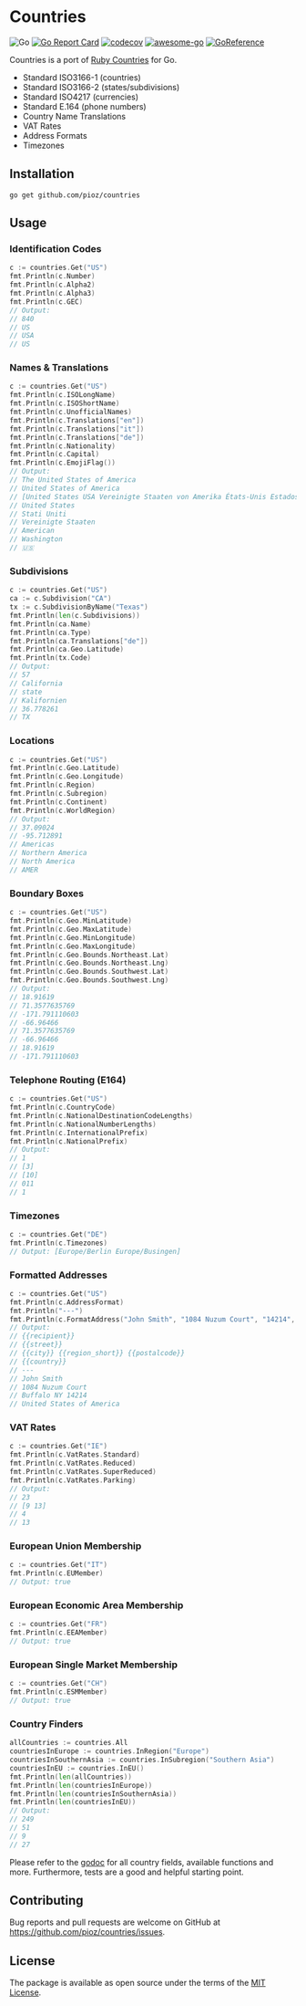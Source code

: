 # Countries

![Go](https://github.com/pioz/countries/workflows/Go/badge.svg)
[![Go Report Card](https://goreportcard.com/badge/github.com/pioz/countries)](https://goreportcard.com/report/github.com/pioz/countries)
[![codecov](https://codecov.io/gh/pioz/countries/branch/master/graph/badge.svg)](https://codecov.io/gh/pioz/countries)
[![awesome-go](https://camo.githubusercontent.com/13c4e50d88df7178ae1882a203ed57b641674f94/68747470733a2f2f63646e2e7261776769742e636f6d2f73696e647265736f726875732f617765736f6d652f643733303566333864323966656437386661383536353265336136336531353464643865383832392f6d656469612f62616467652e737667)](https://github.com/avelino/awesome-go)
[![GoReference](https://pkg.go.dev/badge/mod/github.com/pioz/countries)](https://pkg.go.dev/github.com/pioz/countries)

Countries is a port of [Ruby Countries](https://github.com/countries/countries) for Go.

- Standard ISO3166-1 (countries)
- Standard ISO3166-2 (states/subdivisions)
- Standard ISO4217 (currencies)
- Standard E.164 (phone numbers)
- Country Name Translations
- VAT Rates
- Address Formats
- Timezones

## Installation

    go get github.com/pioz/countries

## Usage

### Identification Codes

```go
c := countries.Get("US")
fmt.Println(c.Number)
fmt.Println(c.Alpha2)
fmt.Println(c.Alpha3)
fmt.Println(c.GEC)
// Output:
// 840
// US
// USA
// US
```

### Names & Translations

```go
c := countries.Get("US")
fmt.Println(c.ISOLongName)
fmt.Println(c.ISOShortName)
fmt.Println(c.UnofficialNames)
fmt.Println(c.Translations["en"])
fmt.Println(c.Translations["it"])
fmt.Println(c.Translations["de"])
fmt.Println(c.Nationality)
fmt.Println(c.Capital)
fmt.Println(c.EmojiFlag())
// Output:
// The United States of America
// United States of America
// [United States USA Vereinigte Staaten von Amerika États-Unis Estados Unidos アメリカ合衆国 Verenigde Staten Соединенные Штаты Америки]
// United States
// Stati Uniti
// Vereinigte Staaten
// American
// Washington
// 🇺🇸
```

### Subdivisions

```go
c := countries.Get("US")
ca := c.Subdivision("CA")
tx := c.SubdivisionByName("Texas")
fmt.Println(len(c.Subdivisions))
fmt.Println(ca.Name)
fmt.Println(ca.Type)
fmt.Println(ca.Translations["de"])
fmt.Println(ca.Geo.Latitude)
fmt.Println(tx.Code)
// Output:
// 57
// California
// state
// Kalifornien
// 36.778261
// TX
```

### Locations

```go
c := countries.Get("US")
fmt.Println(c.Geo.Latitude)
fmt.Println(c.Geo.Longitude)
fmt.Println(c.Region)
fmt.Println(c.Subregion)
fmt.Println(c.Continent)
fmt.Println(c.WorldRegion)
// Output:
// 37.09024
// -95.712891
// Americas
// Northern America
// North America
// AMER
```

### Boundary Boxes

```go
c := countries.Get("US")
fmt.Println(c.Geo.MinLatitude)
fmt.Println(c.Geo.MaxLatitude)
fmt.Println(c.Geo.MinLongitude)
fmt.Println(c.Geo.MaxLongitude)
fmt.Println(c.Geo.Bounds.Northeast.Lat)
fmt.Println(c.Geo.Bounds.Northeast.Lng)
fmt.Println(c.Geo.Bounds.Southwest.Lat)
fmt.Println(c.Geo.Bounds.Southwest.Lng)
// Output:
// 18.91619
// 71.3577635769
// -171.791110603
// -66.96466
// 71.3577635769
// -66.96466
// 18.91619
// -171.791110603
```

### Telephone Routing (E164)

```go
c := countries.Get("US")
fmt.Println(c.CountryCode)
fmt.Println(c.NationalDestinationCodeLengths)
fmt.Println(c.NationalNumberLengths)
fmt.Println(c.InternationalPrefix)
fmt.Println(c.NationalPrefix)
// Output:
// 1
// [3]
// [10]
// 011
// 1
```

### Timezones

```go
c := countries.Get("DE")
fmt.Println(c.Timezones)
// Output: [Europe/Berlin Europe/Busingen]
```

### Formatted Addresses

```go
c := countries.Get("US")
fmt.Println(c.AddressFormat)
fmt.Println("---")
fmt.Println(c.FormatAddress("John Smith", "1084 Nuzum Court", "14214", "Buffalo", "New York"))
// Output:
// {{recipient}}
// {{street}}
// {{city}} {{region_short}} {{postalcode}}
// {{country}}
// ---
// John Smith
// 1084 Nuzum Court
// Buffalo NY 14214
// United States of America
```

### VAT Rates

```go
c := countries.Get("IE")
fmt.Println(c.VatRates.Standard)
fmt.Println(c.VatRates.Reduced)
fmt.Println(c.VatRates.SuperReduced)
fmt.Println(c.VatRates.Parking)
// Output:
// 23
// [9 13]
// 4
// 13
```

### European Union Membership

```go
c := countries.Get("IT")
fmt.Println(c.EUMember)
// Output: true
```

### European Economic Area Membership

```go
c := countries.Get("FR")
fmt.Println(c.EEAMember)
// Output: true
```

### European Single Market Membership

```go
c := countries.Get("CH")
fmt.Println(c.ESMMember)
// Output: true
```

### Country Finders

```go
allCountries := countries.All
countriesInEurope := countries.InRegion("Europe")
countriesInSouthernAsia := countries.InSubregion("Southern Asia")
countriesInEU := countries.InEU()
fmt.Println(len(allCountries))
fmt.Println(len(countriesInEurope))
fmt.Println(len(countriesInSouthernAsia))
fmt.Println(len(countriesInEU))
// Output:
// 249
// 51
// 9
// 27
```

Please refer to the [godoc](https://godoc.org/github.com/pioz/countries) for all country fields, available functions and more.
Furthermore, tests are a good and helpful starting point.

## Contributing

Bug reports and pull requests are welcome on GitHub at https://github.com/pioz/countries/issues.

## License

The package is available as open source under the terms of the [MIT License](http://opensource.org/licenses/MIT).
